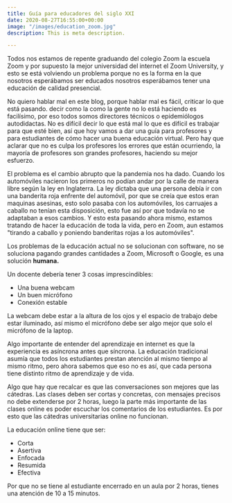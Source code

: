 ```yaml
---
title: Guía para educadores del siglo XXI
date: 2020-08-27T16:55:00+00:00
image: "/images/education_zoom.jpg"
description: This is meta description.

---
```

Todos nos estamos de repente graduando del colegio Zoom la escuela Zoom y por supuesto la mejor universidad del internet el Zoom University, y esto se está volviendo un problema porque no es la forma en la que nosotros esperábamos ser educados nosotros esperábamos tener una educación de calidad presencial.

No quiero hablar mal en este blog, porque hablar mal es fácil, criticar lo que está pasando. decir como la como la gente no lo está haciendo es facilísimo, por eso todos somos directores técnicos o epidemiólogos autodidactas. No es difícil decir lo que está mal lo que es difícil es trabajar para que esté bien, así que hoy vamos a dar una guía para profesores y para estudiantes de cómo hacer una buena educación virtual. Pero hay que aclarar que no es culpa los profesores los errores que están ocurriendo, la mayoría de profesores son grandes profesores, haciendo su mejor esfuerzo.

El problema es el cambio abrupto que la pandemia nos ha dado. Cuando los automóviles nacieron los primeros no podían andar por la calle de manera libre según la ley en Inglaterra. La ley dictaba que una persona debía ir con una banderita roja enfrente del automóvil, por que se creía que estos eran maquinas asesinas, esto solo pasaba con los automóviles, los carruajes a caballo no tenían esta disposición, esto fue así por que todavía no se adaptaban a esos cambios. Y esto esta pasando ahora mismo, estamos tratando de hacer la educación de toda la vida, pero en Zoom, aun estamos "tirando a caballo y poniendo banderitas rojas a los automóviles".

Los problemas de la educación actual no se solucionan con software, no se soluciona pagando grandes cantidades a Zoom, Microsoft o Google, es una solución **humana.** 

Un docente debería tener 3 cosas imprescindibles:

* Una buena webcam
* Un buen micrófono
* Conexión estable

La webcam debe estar a la altura de los ojos y el espacio de trabajo debe estar iluminado, así mismo el micrófono debe ser algo mejor que solo el micrófono de la laptop.

Algo importante de entender del aprendizaje en internet es que la experiencia es asíncrona antes que síncrona. La educación tradicional asumía que todos los estudiantes prestan atención al mismo tiempo al mismo ritmo, pero ahora sabemos que eso no es así, que cada persona tiene distinto ritmo de aprendizaje y de vida.

Algo que hay que recalcar es que las conversaciones son mejores que las cátedras. Las clases deben ser cortas y concretas, con mensajes precisos no debe extenderse por 2 horas, luego la parte más importante de las clases online es poder escuchar los comentarios de los estudiantes. Es por esto que las cátedras universitarias online no funcionan.

La educación online tiene que ser:

* Corta
* Asertiva
* Enfocada
* Resumida
* Efectiva

Por que no se tiene al estudiante encerrado en un aula por 2 horas, tienes una atención de 10 a 15 minutos. 